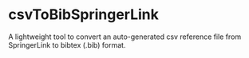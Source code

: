 # csvToBibSpringerLink
A lightweight tool to convert an auto-generated csv reference file from SpringerLink to bibtex (.bib) format.
